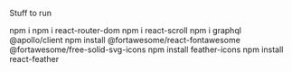 Stuff to run


npm i 
npm i react-router-dom
npm i react-scroll
npm i graphql @apollo/client
npm install @fortawesome/react-fontawesome @fortawesome/free-solid-svg-icons
npm install feather-icons
npm install react-feather


